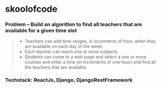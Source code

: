 # skoolofcode

### Problem – Build an algorithm to find all teachers that are available for a given time slot

> - Teachers can add time ranges, in increments of hour, when they are available on each day of the week.
> - Each teacher can teach one or more subjects.
> - Students can come to a web page and select a one or more courses and enter a time (in increments of one hour) and find all the teachers that are available.
 

### Techstack: ReactJs, Django, DjangoRestFramework
